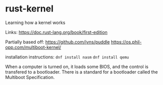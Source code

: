 # rust-kernel
Learning how a kernel works

Links:
https://doc.rust-lang.org/book/first-edition

Partially based off:
https://github.com/jvns/puddle
https://os.phil-opp.com/multiboot-kernel/


installation instructions:
`dnf install nasm`
`dnf install qemu`




When a computer is turned on, it loads some BIOS, and the control is transfered to a bootloader. There is a standard for a bootloader called the Multiboot Specification.


